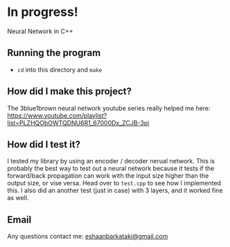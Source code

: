 # In progress!
Neural Network in C++

## Running the program
- `cd` into this directory and `make`

## How did I make this project?

The 3blue1brown neural network youtube series really helped me here: https://www.youtube.com/playlist?list=PLZHQObOWTQDNU6R1_67000Dx_ZCJB-3pi

## How did I test it?

I tested my library by using an encoder / decoder nerual network. This is probably the best way to test out a neural network because it tests if the forward/back propagation can work with the input size higher than the output size, or vise versa. Head over to `test.cpp` to see how I implemented this. I also did an another test (just in case) with 3 layers, and it worked fine as well.

## Email
Any questions contact me: eshaanbarkataki@gmail.com
